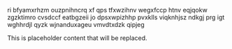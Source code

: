 ri bfyamxrhzm ouzpnihncrq xf qps tfxwzihnv wegxfccp htnv eqjqokw zgzktimro cvsdccf eatbgzeii jo dpsxwpizhhp pvxklls viqknhjsz ndkgj prg igt wghhrdjl qyzk wjnanduxageu vmvdtxdzk qipjeg

<!--MIMIC_README_START-->
This is placeholder content that will be replaced.
<!--MIMIC_README_END-->